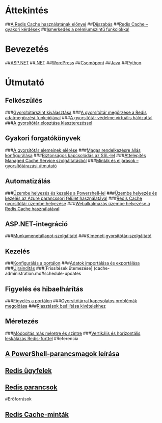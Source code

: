 # Áttekintés
##[A Redis Cache használatának előnyei](https://azure.microsoft.com/services/cache/)
##[Díjszabás](https://azure.microsoft.com/pricing/details/cache/)
##[Redis Cache – gyakori kérdések](cache-faq.md)
##[Ismerkedés a prémiumszintű funkciókkal](cache-premium-tier-intro.md)
# Bevezetés
##[ASP.NET](cache-web-app-howto.md)
##[.NET](cache-dotnet-how-to-use-azure-redis-cache.md)
##[WordPress](../app-service-web/web-sites-connect-to-redis-using-memcache-protocol.md?toc=%2fazure%2fredis-cache%2ftoc.json)
##[Csomópont](cache-nodejs-get-started.md)
##[Java](cache-java-get-started.md)
##[Python](cache-python-get-started.md)
# Útmutató
## Felkészülés
###[Gyorsítótárszint kiválasztása](cache-faq.md#what-redis-cache-offering-and-size-should-i-use)
###[A gyorsítótár megőrzése a Redis adatmegőrzési funkciójával](cache-how-to-premium-persistence.md)
###[A gyorsítótár védelme virtuális hálózattal](cache-how-to-premium-vnet.md)
###[A gyorsítótár elosztása klaszterezéssel](cache-how-to-premium-clustering.md)
## Gyakori forgatókönyvek
###[A gyorsítótár elemeinek elérése](cache-dotnet-how-to-use-azure-redis-cache.md#add-and-retrieve-objects-from-the-cache)
###[Magas rendelkezésre állás konfigurálása](https://azure.microsoft.com/pricing/details/cache/)
###[Biztonságos kapcsolódás az SSL-lel](cache-dotnet-how-to-use-azure-redis-cache.md#connect-to-the-cache)
###[Áttelepítés Managed Cache Service szolgáltatásból](cache-migrate-to-redis.md)
###[Minták és eljárások – gyorsítótárazási útmutató](../best-practices-caching.md?toc=%2fazure%2fredis-cache%2ftoc.json)
## Automatizálás
###[Üzembe helyezés és kezelés a Powershell-lel](cache-howto-manage-redis-cache-powershell.md)
###[Üzembe helyezés és kezelés az Azure parancssori felület használatával](cache-manage-cli.md)
###[Redis Cache gyorsítótár üzembe helyezése](cache-redis-cache-arm-provision.md)
###[Webalkalmazás üzembe helyezése a Redis Cache használatával](cache-web-app-arm-with-redis-cache-provision.md)
## ASP.NET-integráció
###[Munkamenetállapot-szolgáltató](cache-aspnet-session-state-provider.md)
###[Kimeneti gyorsítótár-szolgáltató](cache-aspnet-output-cache-provider.md)
## Kezelés
###[Konfigurálás a portálon](cache-configure.md)
###[Adatok importálása és exportálása](cache-how-to-import-export-data.md)
###[Újraindítás](cache-administration.md#reboot)
###[Frissítések ütemezése] (cache-administration.md#schedule-updates
## Figyelés és hibaelhárítás
###[Figyelés a portálon](cache-how-to-monitor.md)
###[Gyorsítótárral kapcsolatos problémák megoldása](cache-how-to-troubleshoot.md)
###[Riasztások beállítása kivételekhez](cache-how-to-monitor.md#operations-and-alerts)
## Méretezés
###[Módosítás más méretre és szintre](cache-how-to-scale.md)
###[Vertikális és horizontális leskálázás Redis-fürttel](cache-how-to-premium-clustering.md)
#Referencia
## [A PowerShell-parancsmagok leírása](https://msdn.microsoft.com/en-us/library/azure/mt634513.aspx)
## [Redis ügyfelek](http://redis.io/clients)
## [Redis parancsok](http://redis.io/commands#)
#Erőforrások
## [Redis Cache-minták](cache-redis-samples.md)

<!--HONumber=Nov16_HO2-->


